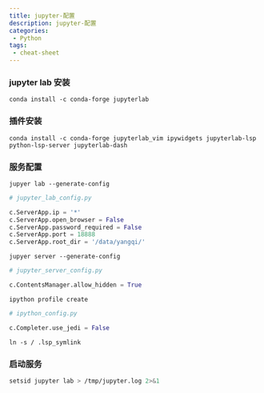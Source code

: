 ```yaml
---
title: jupyter-配置
description: jupyter-配置
categories:
 - Python
tags:
 - cheat-sheet
---
```


### jupyter lab 安装

```shell
conda install -c conda-forge jupyterlab
```

### 插件安装

```shell
conda install -c conda-forge jupyterlab_vim ipywidgets jupyterlab-lsp python-lsp-server jupyterlab-dash
```

### 服务配置

```shell
jupyer lab --generate-config
```

```python
# jupyter_lab_config.py

c.ServerApp.ip = '*'
c.ServerApp.open_browser = False
c.ServerApp.password_required = False
c.ServerApp.port = 18888
c.ServerApp.root_dir = '/data/yangqi/'
```

```shell
jupyer server --generate-config
```

```python
# jupyter_server_config.py

c.ContentsManager.allow_hidden = True
```

```shell
ipython profile create
```

```python
# ipython_config.py

c.Completer.use_jedi = False
```

```shell
ln -s / .lsp_symlink
```

### 启动服务

```bash
setsid jupyter lab > /tmp/jupyter.log 2>&1
```

